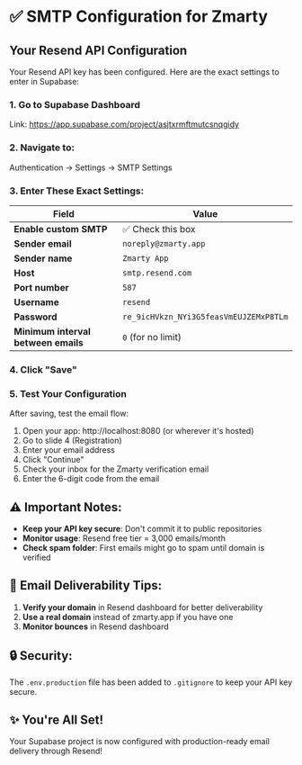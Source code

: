# ✅ SMTP Configuration for Zmarty

## Your Resend API Configuration

Your Resend API key has been configured. Here are the exact settings to enter in Supabase:

### 1. Go to Supabase Dashboard
Link: https://app.supabase.com/project/asjtxrmftmutcsnqgidy

### 2. Navigate to:
Authentication → Settings → SMTP Settings

### 3. Enter These Exact Settings:

| Field | Value |
|-------|-------|
| **Enable custom SMTP** | ✅ Check this box |
| **Sender email** | `noreply@zmarty.app` |
| **Sender name** | `Zmarty App` |
| **Host** | `smtp.resend.com` |
| **Port number** | `587` |
| **Username** | `resend` |
| **Password** | `re_9icHVkzn_NYi3G5feasVmEUJZEMxP8TLm` |
| **Minimum interval between emails** | `0` (for no limit) |

### 4. Click "Save"

### 5. Test Your Configuration

After saving, test the email flow:

1. Open your app: http://localhost:8080 (or wherever it's hosted)
2. Go to slide 4 (Registration)
3. Enter your email address
4. Click "Continue"
5. Check your inbox for the Zmarty verification email
6. Enter the 6-digit code from the email

## ⚠️ Important Notes:

- **Keep your API key secure**: Don't commit it to public repositories
- **Monitor usage**: Resend free tier = 3,000 emails/month
- **Check spam folder**: First emails might go to spam until domain is verified

## 📧 Email Deliverability Tips:

1. **Verify your domain** in Resend dashboard for better deliverability
2. **Use a real domain** instead of zmarty.app if you have one
3. **Monitor bounces** in Resend dashboard

## 🔒 Security:

The `.env.production` file has been added to `.gitignore` to keep your API key secure.

## ✨ You're All Set!

Your Supabase project is now configured with production-ready email delivery through Resend!